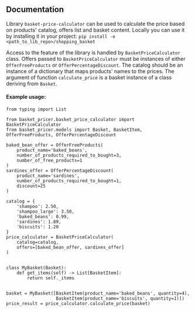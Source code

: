 ## Documentation

Library `basket-price-calculator` can be used to calculate the price based on products' catalog, offers list and basket content.
Locally you can use it by installing it in your project:
`pip install -e <path_to_lib_repo>/shopping_basket`

Access to the feature of the library is handled by `BasketPriceCalculator` class. 
Offers passed to `BasketPriceCalculator` must be instances of either `OfferFreeProducts` or `OfferPercentageDiscount`.
The catalog should be an instance of a dictionary that maps products' names to the prices.
The argument of function `calculate_price` is a basket instance of a class deriving from `Basket`.

#### Example usage:
```
from typing import List

from basket_pricer.basket_price_calculator import BasketPriceCalculator
from basket_pricer.models import Basket, BasketItem, OfferFreeProducts, OfferPercentageDiscount

baked_bean_offer = OfferFreeProducts(
    product_name='baked_beans',
    number_of_products_required_to_bought=3,
    number_of_free_products=1
)
sardines_offer = OfferPercentageDiscount(
    product_name='sardines',
    number_of_products_required_to_bought=1,
    discount=25
)

catalog = {
    'shampoo': 2.50,
    'shampoo_large': 3.50,
    'baked_beans': 0.99,
    'sardines': 1.89,
    'biscuits': 1.20
}
price_calculator = BasketPriceCalculator(
    catalog=catalog,
    offers=[baked_bean_offer, sardines_offer]
)


class MyBasket(Basket):
    def get_items(self) -> List[BasketItem]:
        return self._items


basket = MyBasket([BasketItem(product_name='baked_beans', quantity=4),
                   BasketItem(product_name='biscuits', quantity=1)])
price_result = price_calculator.calculate_price(basket)
```